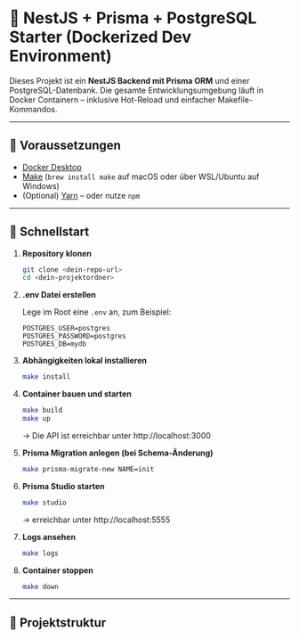 # 🚀 NestJS + Prisma + PostgreSQL Starter (Dockerized Dev Environment)

Dieses Projekt ist ein **NestJS Backend mit Prisma ORM** und einer PostgreSQL-Datenbank. Die gesamte Entwicklungsumgebung läuft in Docker Containern – inklusive Hot-Reload und einfacher Makefile-Kommandos.

---

## 🚦 Voraussetzungen

- [Docker Desktop](https://www.docker.com/products/docker-desktop)
- [Make](https://www.gnu.org/software/make/) (`brew install make` auf macOS oder über WSL/Ubuntu auf Windows)
- (Optional) [Yarn](https://classic.yarnpkg.com/lang/en/docs/install/) – oder nutze `npm`

---

## 🏁 Schnellstart

1. **Repository klonen**

    ```bash
    git clone <dein-repo-url>
    cd <dein-projektordner>
    ```

2. **.env Datei erstellen**

    Lege im Root eine `.env` an, zum Beispiel:

    ```
    POSTGRES_USER=postgres
    POSTGRES_PASSWORD=postgres
    POSTGRES_DB=mydb
    ```

3. **Abhängigkeiten lokal installieren**

    ```bash
    make install
    ```

4. **Container bauen und starten**

    ```bash
    make build
    make up
    ```

    → Die API ist erreichbar unter http://localhost:3000

5. **Prisma Migration anlegen (bei Schema-Änderung)**

    ```bash
    make prisma-migrate-new NAME=init
    ```

6. **Prisma Studio starten**

    ```bash
    make studio
    ```
    → erreichbar unter http://localhost:5555

7. **Logs ansehen**

    ```bash
    make logs
    ```

8. **Container stoppen**

    ```bash
    make down
    ```

---

## 📁 Projektstruktur

